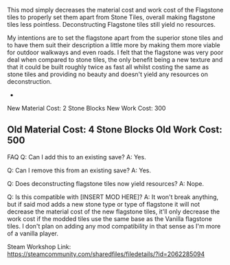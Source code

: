 This mod simply decreases the material cost and work cost of the Flagstone tiles to properly set them apart from Stone Tiles, overall making flagstone tiles less pointless. Deconstructing Flagstone tiles still yield no resources.

My intentions are to set the flagstone apart from the superior stone tiles and to have them suit their description a little more by making them more viable for outdoor walkways and even roads. I felt that the flagstone was very poor deal when compared to stone tiles, the only benefit being a new texture and that it could be built roughly twice as fast all whilst costing the same as stone tiles and providing no beauty and doesn't yield any resources on deconstruction.

-
New Material Cost: 2 Stone Blocks
New Work Cost: 300

Old Material Cost: 4 Stone Blocks
Old Work Cost: 500
-

FAQ
Q: Can I add this to an existing save?
A: Yes.

Q: Can I remove this from an existing save?
A: Yes.

Q: Does deconstructing flagstone tiles now yield resources?
A: Nope.

Q: Is this compatible with [INSERT MOD HERE]?
A: It won't break anything, but if said mod adds a new stone type or type of flagstone it will not decrease the material cost of the new flagstone tiles, it'll only decrease the work cost if the modded tiles use the same base as the Vanilla flagstone tiles. I don't plan on adding any mod compatibility in that sense as I'm more of a vanilla player.

Steam Workshop Link: https://steamcommunity.com/sharedfiles/filedetails/?id=2062285094
